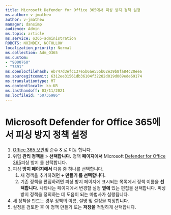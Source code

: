 ```yaml
---
title: Microsoft Defender for Office 365에서 피싱 방지 정책 설정
ms.author: v-jmathew
author: v-jmathew
manager: dansimp
audience: Admin
ms.topic: article
ms.service: o365-administration
ROBOTS: NOINDEX, NOFOLLOW
localization_priority: Normal
ms.collection: Adm_O365
ms.custom:
- "9000760"
- "7391"
ms.openlocfilehash: eb747d3efc137e5b6ae555b62e39b8fa84c20ee6
ms.sourcegitcommit: 6312ee31561db36104f32282d019d069ede69174
ms.translationtype: MT
ms.contentlocale: ko-KR
ms.lasthandoff: 03/11/2021
ms.locfileid: "50736986"
---
```

# <a name="set-up-anti-phishing-policies-in-microsoft-defender-for-office-365"></a>Microsoft Defender for Office 365에서 피싱 방지 정책 설정

1. [Office 365 보안](https://go.microsoft.com/fwlink/p/?linkid=2077143)및 준수 & 로 이동 합니다.
2. 위협 **관리 정책을**  >  **선택합니다.** 정책 **페이지에서** Microsoft [Defender for Office 365](https://go.microsoft.com/fwlink/?linkid=2101369)피싱 방지 를 선택합니다.
3. 피싱 **방지 페이지에서** 다음 중 하나를 선택합니다.
    1. 새 정책을 추가하려면 **+ 만들기 를 선택합니다.**
    1. 기존 정책을 편집하려면 피싱 방지 페이지에 표시되는 목록에서 정책 이름을 **선택합니다.** 나타나는 페이지에서 변경할 설정 **옆에** 있는 편집을 선택합니다. 피싱 방지 정책을 정의하는 데 도움이 되는 마법사가 실행됩니다.
4. 새 정책을 만드는 경우 정책의 이름, 설명 및 설정을 지정합니다.
5. 설정을 검토한 후 이 정책  만들기 또는 **저장을** 적절하게 선택합니다.
